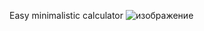 Easy minimalistic calculator
![изображение](https://github.com/user-attachments/assets/f27243e6-177e-4c3b-9c55-a5ab32b84111)
